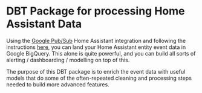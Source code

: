 # DBT Package for processing Home Assistant Data

Using the [Google Pub/Sub](https://www.home-assistant.io/integrations/google_pubsub/) Home Assistant integration and following the instructions [here](https://github.com/timvancann/home-assistant-pubsub-cloud-function), you can land your Home Assistant entity event data in Google BigQuery. This alone is quite powerful, and you can build all sorts of alerting / dashboarding / modelling on top of this.

The purpose of this DBT package is to enrich the event data with useful models that do some of the often-repeated cleaning and processing steps needed to build more advanced features.